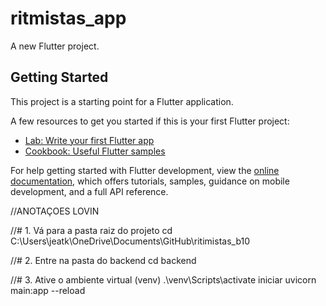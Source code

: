 # ritmistas_app

A new Flutter project.

## Getting Started

This project is a starting point for a Flutter application.

A few resources to get you started if this is your first Flutter project:

- [Lab: Write your first Flutter app](https://docs.flutter.dev/get-started/codelab)
- [Cookbook: Useful Flutter samples](https://docs.flutter.dev/cookbook)

For help getting started with Flutter development, view the
[online documentation](https://docs.flutter.dev/), which offers tutorials,
samples, guidance on mobile development, and a full API reference.



//ANOTAÇOES LOVIN

//# 1. Vá para a pasta raiz do projeto
cd C:\Users\jeatk\OneDrive\Documents\GitHub\ritimistas_b10

//# 2. Entre na pasta do backend
cd backend

//# 3. Ative o ambiente virtual (venv)
.\venv\Scripts\activate
    iniciar 
    uvicorn main:app --reload